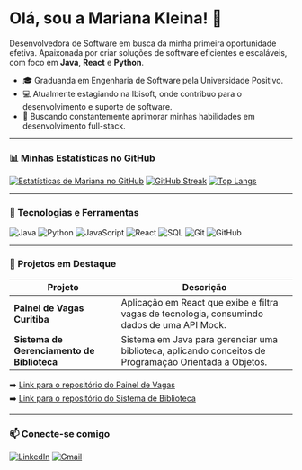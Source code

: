 # Olá, sou a Mariana Kleina! 👋

Desenvolvedora de Software em busca da minha primeira oportunidade efetiva. Apaixonada por criar soluções de software eficientes e escaláveis, com foco em **Java**, **React** e **Python**.

- 🎓 Graduanda em Engenharia de Software pela Universidade Positivo.
- 💻 Atualmente estagiando na Ibisoft, onde contribuo para o desenvolvimento e suporte de software.
- 🌱 Buscando constantemente aprimorar minhas habilidades em desenvolvimento full-stack.

---

### 📊 Minhas Estatísticas no GitHub

[![Estatísticas de Mariana no GitHub](https://github-readme-stats.vercel.app/api?username=mariana-kleina&show_icons=true&theme=dracula)](https://github.com/mariana-kleina)
[![GitHub Streak](https://streak-stats.demolab.com?user=mariana-kleina&theme=dracula)](https://git.io/streak-stats)
[![Top Langs](https://github-readme-stats.vercel.app/api/top-langs/?username=mariana-kleina&layout=compact&theme=dracula)](https://github.com/mariana-kleina/github-readme-stats)

---

### 🚀 Tecnologias e Ferramentas

![Java](https://img.shields.io/badge/Java-ED8B00?style=for-the-badge&logo=openjdk&logoColor=white)
![Python](https://img.shields.io/badge/Python-3776AB?style=for-the-badge&logo=python&logoColor=white)
![JavaScript](https://img.shields.io/badge/JavaScript-F7DF1E?style=for-the-badge&logo=javascript&logoColor=black)
![React](https://img.shields.io/badge/React-20232A?style=for-the-badge&logo=react&logoColor=61DAFB)
![SQL](https://img.shields.io/badge/MySQL-00000F?style=for-the-badge&logo=mysql&logoColor=white)
![Git](https://img.shields.io/badge/Git-E44C30?style=for-the-badge&logo=git&logoColor=white)
![GitHub](https://img.shields.io/badge/GitHub-100000?style=for-the-badge&logo=github&logoColor=white)

---

### 📂 Projetos em Destaque

| Projeto | Descrição |
|---|---|
| **Painel de Vagas Curitiba** | Aplicação em React que exibe e filtra vagas de tecnologia, consumindo dados de uma API Mock. |
| **Sistema de Gerenciamento de Biblioteca** | Sistema em Java para gerenciar uma biblioteca, aplicando conceitos de Programação Orientada a Objetos. |

➡️ [Link para o repositório do Painel de Vagas](https://github.com/mariana-kleina/painel-vagas-curitiba)
<br>
➡️ [Link para o repositório do Sistema de Biblioteca](https://github.com/mariana-kleina/sistema-gerenciamento-biblioteca)


---

### 📫 Conecte-se comigo

[![LinkedIn](https://img.shields.io/badge/LinkedIn-0077B5?style=for-the-badge&logo=linkedin&logoColor=white)](https://www.linkedin.com/in/marianamoreirakleina/)
[![Gmail](https://img.shields.io/badge/Gmail-D14836?style=for-the-badge&logo=gmail&logoColor=white)](mailto:marianakleina84@gmail.com)
